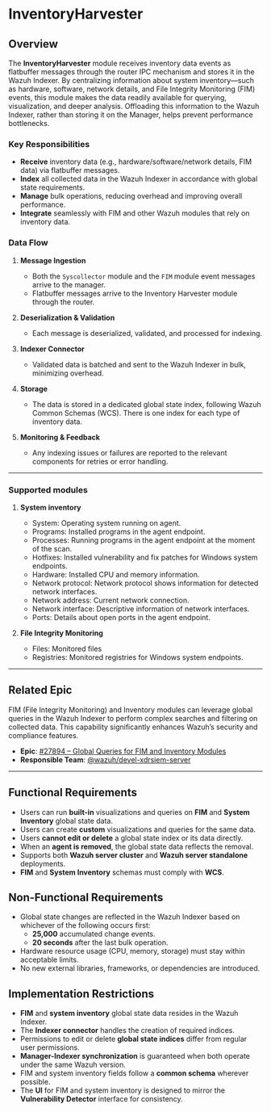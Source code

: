 # InventoryHarvester

## Overview

The **InventoryHarvester** module receives inventory data events as flatbuffer messages through the router IPC mechanism and stores it in the Wazuh Indexer. By centralizing information about system inventory—such as hardware, software, network details, and File Integrity Monitoring (FIM) events, this module makes the data readily available for querying, visualization, and deeper analysis. Offloading this information to the Wazuh Indexer, rather than storing it on the Manager, helps prevent performance bottlenecks.

### Key Responsibilities

- **Receive** inventory data (e.g., hardware/software/network details, FIM data) via flatbuffer messages.
- **Index** all collected data in the Wazuh Indexer in accordance with global state requirements.
- **Manage** bulk operations, reducing overhead and improving overall performance.
- **Integrate** seamlessly with FIM and other Wazuh modules that rely on inventory data.

### Data Flow

1. **Message Ingestion**

   - Both the `Syscollector` module and the `FIM` module event messages arrive to the manager.
   - Flatbuffer messages arrive to the Inventory Harvester module through the router.

2. **Deserialization & Validation**

   - Each message is deserialized, validated, and processed for indexing.

3. **Indexer Connector**

   - Validated data is batched and sent to the Wazuh Indexer in bulk, minimizing overhead.

4. **Storage**

   - The data is stored in a dedicated global state index, following Wazuh Common Schemas (WCS). There is one index for each type of inventory data.

5. **Monitoring & Feedback**
   - Any indexing issues or failures are reported to the relevant components for retries or error handling.

---

### Supported modules

1. **System inventory**

   - System: Operating system running on agent.
   - Programs: Installed programs in the agent endpoint.
   - Processes: Running programs in the agent endpoint at the moment of the scan.
   - Hotfixes: Installed vulnerability and fix patches for Windows system endpoints.
   - Hardware: Installed CPU and memory information.
   - Network protocol: Network protocol shows information for detected network interfaces.
   - Network address: Current network connection.
   - Network interface: Descriptive information of network interfaces.
   - Ports: Details about open ports in the agent endpoint.

2. **File Integrity Monitoring**

   - Files: Monitored files
   - Registries: Monitored registries for Windows system endpoints.

---

## Related Epic

FIM (File Integrity Monitoring) and Inventory modules can leverage global queries in the Wazuh Indexer to perform complex searches and filtering on collected data. This capability significantly enhances Wazuh’s security and compliance features.

- **Epic**: [#27894 – Global Queries for FIM and Inventory Modules](https://github.com/wazuh/wazuh/issues/27894)
- **Responsible Team**: [@wazuh/devel-xdrsiem-server](https://github.com/orgs/wazuh/teams/devel-xdrsiem-server)

---

## Functional Requirements

- Users can run **built-in** visualizations and queries on **FIM** and **System Inventory** global state data.
- Users can create **custom** visualizations and queries for the same data.
- Users **cannot edit or delete** a global state index or its data directly.
- When an **agent is removed**, the global state data reflects the removal.
- Supports both **Wazuh server cluster** and **Wazuh server standalone** deployments.
- **FIM** and **System Inventory** schemas must comply with **WCS**.

## Non-Functional Requirements

- Global state changes are reflected in the Wazuh Indexer based on whichever of the following occurs first:
  - **25,000** accumulated change events.
  - **20 seconds** after the last bulk operation.
- Hardware resource usage (CPU, memory, storage) must stay within acceptable limits.
- No new external libraries, frameworks, or dependencies are introduced.

## Implementation Restrictions

- **FIM** and **system inventory** global state data resides in the Wazuh Indexer.
- The **Indexer connector** handles the creation of required indices.
- Permissions to edit or delete **global state indices** differ from regular user permissions.
- **Manager-Indexer synchronization** is guaranteed when both operate under the same Wazuh version.
- FIM and system inventory fields follow a **common schema** wherever possible.
- The **UI** for FIM and system inventory is designed to mirror the **Vulnerability Detector** interface for consistency.
